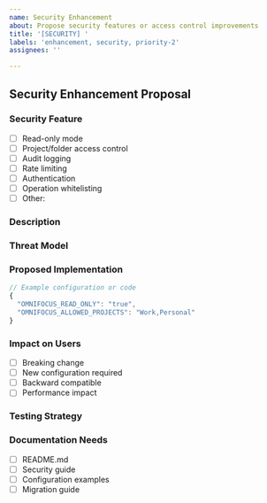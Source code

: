 ```yaml
---
name: Security Enhancement
about: Propose security features or access control improvements
title: '[SECURITY] '
labels: 'enhancement, security, priority-2'
assignees: ''

---
```


## Security Enhancement Proposal

### Security Feature
<!-- Check all that apply -->
- [ ] Read-only mode
- [ ] Project/folder access control
- [ ] Audit logging
- [ ] Rate limiting
- [ ] Authentication
- [ ] Operation whitelisting
- [ ] Other:

### Description
<!-- Describe the security improvement in detail -->

### Threat Model
<!-- What security risks does this address? -->

### Proposed Implementation
<!-- How should this be implemented? -->

```typescript
// Example configuration or code
{
  "OMNIFOCUS_READ_ONLY": "true",
  "OMNIFOCUS_ALLOWED_PROJECTS": "Work,Personal"
}
```

### Impact on Users
<!-- How will this affect existing users? -->
- [ ] Breaking change
- [ ] New configuration required
- [ ] Backward compatible
- [ ] Performance impact

### Testing Strategy
<!-- How will we verify this security feature works? -->

### Documentation Needs
<!-- What documentation needs to be updated? -->
- [ ] README.md
- [ ] Security guide
- [ ] Configuration examples
- [ ] Migration guide